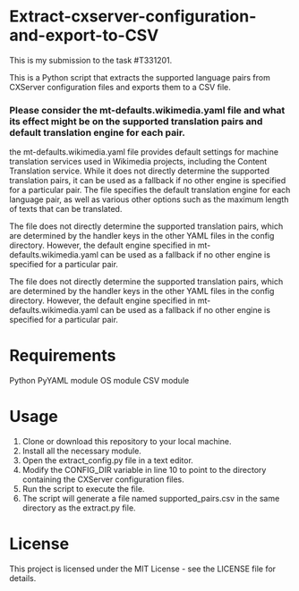 # Extract-cxserver-configuration-and-export-to-CSV
This is my submission to the task #T331201.

This is a Python script that extracts the supported language pairs from CXServer configuration files and exports them to a CSV file.
### Please consider the mt-defaults.wikimedia.yaml file and what its effect might be on the supported translation pairs and default translation engine for each pair.
 the mt-defaults.wikimedia.yaml file provides default settings for machine translation services used in Wikimedia projects, including the Content Translation service. While it does not directly determine the supported translation pairs, it can be used as a fallback if no other engine is specified for a particular pair. The file specifies the default translation engine for each language pair, as well as various other options such as the maximum length of texts that can be translated.

The file does not directly determine the supported translation pairs, which are determined by the handler keys in the other YAML files in the config directory. However, the default engine specified in mt-defaults.wikimedia.yaml can be used as a fallback if no other engine is specified for a particular pair.

The file does not directly determine the supported translation pairs, which are determined by the handler keys in the other YAML files in the config directory. However, the default engine specified in mt-defaults.wikimedia.yaml can be used as a fallback if no other engine is specified for a particular pair.

# Requirements
 Python 
 PyYAML module
 OS module
 CSV module
 
# Usage
 1. Clone or download this repository to your local machine.
 2. Install all the necessary module.
 3. Open the extract_config.py file in a text editor.
 4. Modify the CONFIG_DIR variable in line 10 to point to the directory containing the CXServer configuration files.
 5. Run the script to execute the file.
 6. The script will generate a file named supported_pairs.csv in the same directory as the extract.py file. 

# License
  This project is licensed under the MIT License - see the LICENSE file for details.



